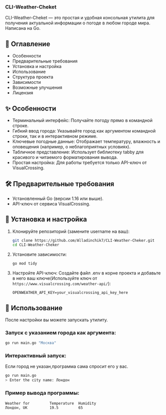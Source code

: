 ### CLI-Weather-Cheket

CLI-Weather-Cheket — это простая и удобная консольная утилита для получения актуальной информации о погоде в любом городе мира. Написана на Go.

## 📑 Оглавление

- Особенности
- Предварительные требования
- Установка и настройка
- Использование
- Структура проекта
- Зависимости
- Возможные улучшения
- Лицензия

## ✨ Особенности

- Терминальный интерфейс: Получайте погоду прямо в командной строке.
- Гибкий ввод города: Указывайте город как аргументом командной строки, так и в интерактивном режиме.
- Ключевые погодные данные: Отображает температуру, влажность и оповещения (например, о неблагоприятных условиях).
- Табличное представление: Использует библиотеку tabby для красивого и читаемого форматирования вывода.
- Простая настройка: Для работы требуется только API-ключ от VisualCrossing.

## 🛠 Предварительные требования

- Установленный Go (версии 1.16 или выше).
- API-ключ от сервиса VisualCrossing.

## 🚀 Установка и настройка

1. Клонируйте репозиторий (замените username на ваш):
   ```bash
   git clone https://github.com/Alladinchik7/CLI-Weather-Cheker.git
   cd CLI-Weather-Cheker
   ```
2. Установите зависимости:
   ```bash
   go mod tidy
   ```
3. Настройте API-ключ:
   Создайте файл .env в корне проекта и добавьте в него ваш ключe(Используйте ключ от `https://www.visualcrossing.com/weather-api/`):
   ```env
   OPENWEATHER_API_KEY=your_visualcrossing_api_key_here
   ```

## 📖 Использование

После настройки вы можете запускать утилиту.

### Запуск с указанием города как аргумента:

```bash
go run main.go "Москва"
```

### Интерактивный запуск:
Если город не указан,программа сама спросит его у вас.

```bash
go run main.go
> Enter the city name: Лондон
```

### Пример вывода программы:

```
Weather for         Temperature  Humidity
Лондон, UK          19.5         65
```
